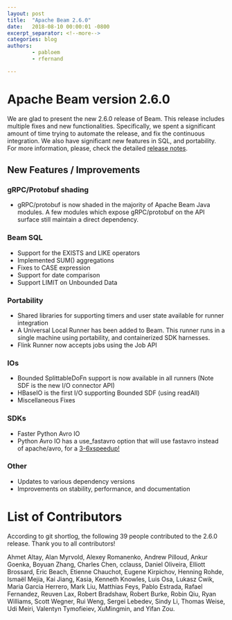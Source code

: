 ```yaml
---
layout: post
title:  "Apache Beam 2.6.0"
date:   2018-08-10 00:00:01 -0800
excerpt_separator: <!--more-->
categories: blog
authors:
        - pabloem
        - rfernand

---
```


# Apache Beam version 2.6.0

We are glad to present the new 2.6.0 release of Beam.
This release includes multiple fixes and new functionalities.
Specifically, we spent a significant amount of time trying to
automate the release, and fix the continuous integration. We
also have significant new features in SQL, and portability.<!--more--> For more information, please, check the detailed
[release notes](https://issues.apache.org/jira/secure/ReleaseNote.jspa?projectId=12319527&version=12343392
).

## New Features / Improvements

### gRPC/Protobuf shading

* gRPC/protobuf is now shaded in the majority of Apache Beam
Java modules. A few modules which expose gRPC/protobuf on the
API surface still maintain a direct dependency.

### Beam SQL

* Support for the EXISTS and LIKE operators
* Implemented SUM() aggregations
* Fixes to CASE expression
* Support for date comparison
* Support LIMIT on Unbounded Data

### Portability

* Shared libraries for supporting timers and user state
available for runner integration
* A Universal Local Runner has been added to Beam. This runner
runs in a single machine using portability, and containerized
SDK harnesses.
* Flink Runner now accepts jobs using the Job API

### IOs

* Bounded SplittableDoFn support is now available in all
runners (Note SDF is the new I/O connector API)
* HBaseIO is the first I/O supporting Bounded SDF (using
  readAll)
* Miscellaneous Fixes

### SDKs

* Faster Python Avro IO
* Python Avro IO has a use_fastavro option that will use
fastavro instead of apache/avro, for a
[3-6xspeedup!](https://gist.github.com/ryan-williams/ede5ae61605e7ba6aa655071858ef52b)

### Other

* Updates to various dependency versions
* Improvements on stability, performance, and documentation

# List of Contributors

According to git shortlog, the following 39 people contributed
to the 2.6.0 release. Thank you to all contributors!

Ahmet Altay, Alan Myrvold, Alexey Romanenko, Andrew Pilloud,
Ankur Goenka, Boyuan Zhang, Charles Chen, cclauss,
Daniel Oliveira, Elliott Brossard, Eric Beach,
Etienne Chauchot, Eugene Kirpichov, Henning Rohde,
Ismaël Mejía, Kai Jiang, Kasia, Kenneth Knowles, Luis Osa,
Lukasz Cwik, Maria Garcia Herrero, Mark Liu, Matthias Feys,
Pablo Estrada, Rafael Fernandez, Reuven Lax, Robert Bradshaw,
Robert Burke, Robin Qiu, Ryan Williams, Scott Wegner, Rui Weng,
Sergei Lebedev, Sindy Li, Thomas Weise, Udi Meiri,
Valentyn Tymofieiev, XuMingmin, and Yifan Zou.
